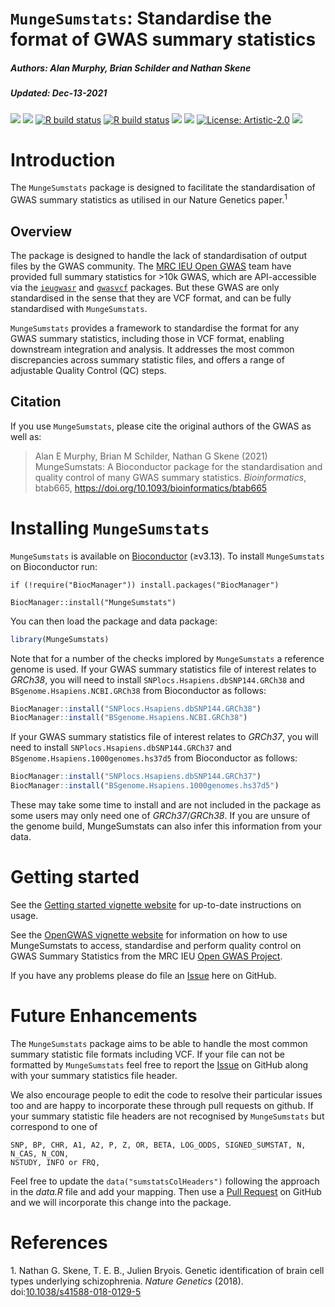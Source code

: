 `MungeSumstats`: Standardise the format of GWAS summary statistics
================
<h5>
<i>Authors</i>: Alan Murphy, Brian Schilder and Nathan Skene
</h5>
<h5>
<i>Updated</i>: Dec-13-2021
</h5>

<!-- Readme.md is generated from Readme.Rmd. Please edit that file -->
<!-- badges: start -->

[![](https://img.shields.io/badge/release%20version-1.2.0-black.svg)](https://www.bioconductor.org/packages/MungeSumstats)
[![](https://img.shields.io/badge/devel%20version-1.3.1-black.svg)](https://github.com/neurogenomics/MungeSumstats)
[![R build
status](https://github.com/neurogenomics/MungeSumstats/workflows/DockerHub/badge.svg)](https://github.com/neurogenomics/MungeSumstats/actions)
[![R build
status](https://github.com/neurogenomics/MungeSumstats/workflows/R-CMD-check-bioc/badge.svg)](https://github.com/neurogenomics/MungeSumstats/actions)
[![](https://codecov.io/gh/neurogenomics/MungeSumstats/branch/master/graph/badge.svg)](https://codecov.io/gh/neurogenomics/MungeSumstats)
[![](https://img.shields.io/badge/download-400/total-blue.svg)](https://bioconductor.org/packages/stats/bioc/MungeSumstats)
[![License:
Artistic-2.0](https://img.shields.io/badge/license-Artistic--2.0-blue.svg)](https://cran.r-project.org/web/licenses/Artistic-2.0)
[![](https://img.shields.io/badge/doi-https://doi.org/10.1093/bioinformatics/btab665-blue.svg)](https://doi.org/https://doi.org/10.1093/bioinformatics/btab665)
<!-- [![](https://img.shields.io/github/last-commit/neurogenomics/MungeSumstats.svg)](https://github.com/neurogenomics/MungeSumstats/commits/master) -->
<!-- badges: end -->

# Introduction

The `MungeSumstats` package is designed to facilitate the
standardisation of GWAS summary statistics as utilised in our Nature
Genetics paper.<sup>1</sup>

## Overview

The package is designed to handle the lack of standardisation of output
files by the GWAS community. The [MRC IEU Open
GWAS](https://gwas.mrcieu.ac.uk/) team have provided full summary
statistics for &gt;10k GWAS, which are API-accessible via the
[`ieugwasr`](https://mrcieu.github.io/ieugwasr/) and
[`gwasvcf`](https://github.com/MRCIEU/gwasvcf) packages. But these GWAS
are only standardised in the sense that they are VCF format, and can be
fully standardised with `MungeSumstats`.

`MungeSumstats` provides a framework to standardise the format for any
GWAS summary statistics, including those in VCF format, enabling
downstream integration and analysis. It addresses the most common
discrepancies across summary statistic files, and offers a range of
adjustable Quality Control (QC) steps.

## Citation

If you use `MungeSumstats`, please cite the original authors of the GWAS
as well as:

> Alan E Murphy, Brian M Schilder, Nathan G Skene (2021) MungeSumstats:
> A Bioconductor package for the standardisation and quality control of
> many GWAS summary statistics. *Bioinformatics*, btab665,
> <https://doi.org/10.1093/bioinformatics/btab665>

# Installing `MungeSumstats`

`MungeSumstats` is available on
[Bioconductor](https://bioconductor.org/packages/MungeSumstats)
(≥v3.13). To install `MungeSumstats` on Bioconductor run:

    if (!require("BiocManager")) install.packages("BiocManager")

    BiocManager::install("MungeSumstats")

You can then load the package and data package:

``` r
library(MungeSumstats)
```

Note that for a number of the checks implored by `MungeSumstats` a
reference genome is used. If your GWAS summary statistics file of
interest relates to *GRCh38*, you will need to install
`SNPlocs.Hsapiens.dbSNP144.GRCh38` and `BSgenome.Hsapiens.NCBI.GRCh38`
from Bioconductor as follows:

``` r
BiocManager::install("SNPlocs.Hsapiens.dbSNP144.GRCh38")
BiocManager::install("BSgenome.Hsapiens.NCBI.GRCh38")
```

If your GWAS summary statistics file of interest relates to *GRCh37*,
you will need to install `SNPlocs.Hsapiens.dbSNP144.GRCh37` and
`BSgenome.Hsapiens.1000genomes.hs37d5` from Bioconductor as follows:

``` r
BiocManager::install("SNPlocs.Hsapiens.dbSNP144.GRCh37")
BiocManager::install("BSgenome.Hsapiens.1000genomes.hs37d5")
```

These may take some time to install and are not included in the package
as some users may only need one of *GRCh37*/*GRCh38*. If you are unsure
of the genome build, MungeSumstats can also infer this information from
your data.

# Getting started

See the [Getting started vignette
website](https://neurogenomics.github.io/MungeSumstats/articles/MungeSumstats.html)
for up-to-date instructions on usage.

See the [OpenGWAS vignette
website](https://neurogenomics.github.io/MungeSumstats/articles/OpenGWAS.html)
for information on how to use MungeSumstats to access, standardise and
perform quality control on GWAS Summary Statistics from the MRC IEU
[Open GWAS Project](https://gwas.mrcieu.ac.uk/).

If you have any problems please do file an
[Issue](https://github.com/neurogenomics/MungeSumstats/issues) here on
GitHub.

# Future Enhancements

The `MungeSumstats` package aims to be able to handle the most common
summary statistic file formats including VCF. If your file can not be
formatted by `MungeSumstats` feel free to report the
[Issue](https://github.com/neurogenomics/MungeSumstats/issues) on GitHub
along with your summary statistics file header.

We also encourage people to edit the code to resolve their particular
issues too and are happy to incorporate these through pull requests on
github. If your summary statistic file headers are not recognised by
`MungeSumstats` but correspond to one of

    SNP, BP, CHR, A1, A2, P, Z, OR, BETA, LOG_ODDS, SIGNED_SUMSTAT, N, N_CAS, N_CON, 
    NSTUDY, INFO or FRQ, 

Feel free to update the `data("sumstatsColHeaders")` following the
approach in the *data.R* file and add your mapping. Then use a [Pull
Request](https://github.com/neurogenomics/MungeSumstats/pulls) on GitHub
and we will incorporate this change into the package.

# References

<div id="refs" class="references csl-bib-body" line-spacing="2">

<div id="ref-Skene2018" class="csl-entry">

<span class="csl-left-margin">1. </span><span
class="csl-right-inline">Nathan G. Skene, T. E. B., Julien Bryois.
Genetic identification of brain cell types underlying schizophrenia.
*Nature Genetics* (2018).
doi:[10.1038/s41588-018-0129-5](https://doi.org/10.1038/s41588-018-0129-5)</span>

</div>

</div>
